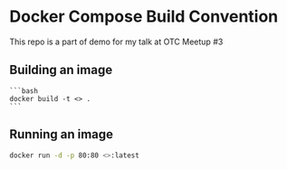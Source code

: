 # Docker Compose Build Convention

This repo is a part of demo for my talk at OTC Meetup #3

## Building an image
    
    ```bash
    docker build -t <> .
    ```

## Running an image

```bash
docker run -d -p 80:80 <>:latest
```

